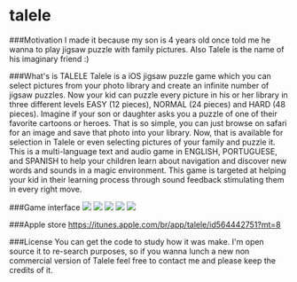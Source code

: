 talele
======

###Motivation
I made it because my son is 4 years old once told me he wanna to play jigsaw puzzle with family pictures. 
Also Talele is the name of his imaginary friend :)


###What's is TALELE
Talele is a iOS jigsaw puzzle game which you can select pictures from your photo library and create an infinite number of jigsaw puzzles.
Now your kid can puzzle every picture in his or her library in three different levels EASY (12 pieces), NORMAL (24 pieces) and HARD (48 pieces). Imagine if your son or daughter asks you a puzzle of one of their favorite cartoons or heroes. That is so simple, you can just browse on safari for an image and save that photo into your library. Now, that is available for selection in Talele or even selecting pictures of your family and puzzle it.
This is a multi-language text and audio game in ENGLISH, PORTUGUESE, and SPANISH to help your children learn about navigation and discover new words and sounds in a magic environment.
This game is targeted at helping your kid in their learning process through sound feedback stimulating them in every right move.



###Game interface
<img src="http://a458.phobos.apple.com/us/r1000/117/Purple/v4/87/dd/b3/87ddb35d-7098-f857-014f-4dd0a0afcdf8/mzl.lbfmuboo.480x480-75.jpg" />
<img src="http://a1500.phobos.apple.com/us/r1000/113/Purple/v4/87/ce/18/87ce1839-4367-74fb-ea8f-9e6530c9337a/mzl.ocloixei.480x480-75.jpg" />
<img src="http://a172.phobos.apple.com/us/r1000/114/Purple/v4/b4/25/31/b42531c7-0b01-a424-1861-43177cb3bf84/mzl.owusyxst.480x480-75.jpg" />
<img src="http://a1128.phobos.apple.com/us/r1000/115/Purple/v4/63/3d/fe/633dfe52-bbd7-84a5-382b-b92369c92a29/mzl.chpcobxj.480x480-75.jpg" />
<img src="http://a108.phobos.apple.com/us/r1000/120/Purple/v4/92/a8/08/92a80807-db8a-373f-dc26-2bc5fee6933a/mzl.yudwkmvv.480x480-75.jpg" />


###Apple store
https://itunes.apple.com/br/app/talele/id564442751?mt=8


###License 
You can get the code to study how it was make. 
I'm open source it to re-search purposes, so if you wanna lunch a new non commercial version of Talele feel free to contact me and please keep the credits of it.

